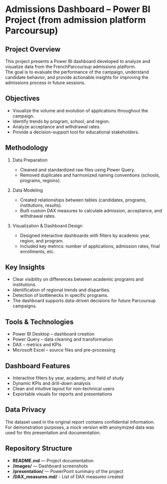 # Admissions Dashboard – Power BI Project (from admission platform Parcoursup)

## Project Overview
This project presents a Power BI dashboard developed to analyze and visualize data from the FrenchParcoursup admissions platform.  
The goal is to evaluate the performance of the campaign, understand candidate behavior, and provide actionable insights for improving the admissions process in future sessions.

## Objectives
- Visualize the volume and evolution of applications throughout the campaign.  
- Identify trends by program, school, and region.  
- Analyze acceptance and withdrawal rates.  
- Provide a decision-support tool for educational stakeholders.

## Methodology
1. Data Preparation
   - Cleaned and standardized raw files using Power Query.  
   - Removed duplicates and harmonized naming conventions (schools, programs, regions).

2. Data Modeling
   - Created relationships between tables (candidates, programs, institutions, results).  
   - Built custom DAX measures to calculate admission, acceptance, and withdrawal rates.

3. Visualization & Dashboard Design
   - Designed interactive dashboards with filters by academic year, region, and program.  
   - Included key metrics: number of applications, admission rates, final enrollments, etc.

## Key Insights
- Clear visibility on differences between academic programs and institutions.  
- Identification of regional trends and disparities.  
- Detection of bottlenecks in specific programs.  
- The dashboard supports data-driven decisions for future Parcoursup campaigns.

## Tools & Technologies
- Power BI Desktop – dashboard creation  
- Power Query – data cleaning and transformation  
- DAX – metrics and KPIs  
- Microsoft Excel – source files and pre-processing

## Dashboard Features
- Interactive filters by year, academy, and field of study  
- Dynamic KPIs and drill-down analysis  
- Clean and intuitive layout for non-technical users  
- Exportable visuals for reports and presentations  

## Data Privacy
The dataset used in the original report contains confidential information.  
For demonstration purposes, a mock version with anonymized data was used for this presentation and documentation.

## Repository Structure

- **README.md** — Project documentation  
- **/images/** — Dashboard screenshots  
- **/presentation/** — PowerPoint summary of the project
- **/DAX_measures.md/** - List of DAX measures created

